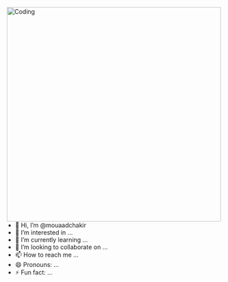 <!--<img src="https://camo.githubusercontent.com/80eade9903c3624e41311912bcbc5043d58aa846b11cb1d3e9176f68a6f64c11/68747470733a2f2f6d69722d73332d63646e2d63662e626568616e63652e6e65742f70726f6a6563745f6d6f64756c65732f66732f35346236633036383039373539392e356235306263613437366239622e676966" alt="MasterHead" data-canonical-src="https://mir-s3-cdn-cf.behance.net/project_modules/fs/54b6c068097599.5b50bca476b9b.gif" style="max-width: 100%; display: inline-block;" data-target="animated-image.originalImage">-->

<img align="right" alt="Coding" src="https://camo.githubusercontent.com/130ffc354b6ee3c8c9e506276e598bf4e19ea7950df203dacf6aeee4fc543a50/68747470733a2f2f616e616c7974696373696e6469616d61672e636f6d2f77702d636f6e74656e742f75706c6f6164732f323031382f31322f646576656c6f7065722d6472696262626c652e676966" data-canonical-src="https://analyticsindiamag.com/wp-content/uploads/2018/12/developer-dribbble.gif" style="max-width: 100%; display: inline-block;" data-target="animated-image.originalImage" width="500px">

- 👋 Hi, I’m @mouaadchakir
- 👀 I’m interested in ...
- 🌱 I’m currently learning ...
- 💞️ I’m looking to collaborate on ...
- 📫 How to reach me ...
- 😄 Pronouns: ...
- ⚡ Fun fact: ...

<!--- -- 
mouaadchakir/mouaadchakir is a ✨ special ✨ repository because its `README.md` (this file) appears on your GitHub profile.
You can click the Preview link to take a look at your changes.
--->
